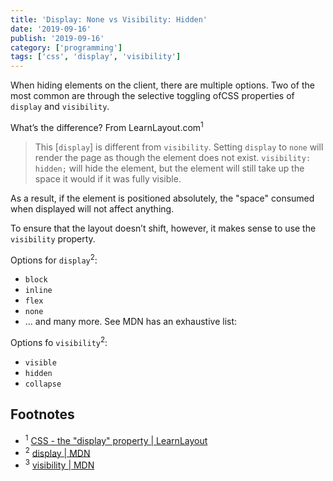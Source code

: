 ```yaml
---
title: 'Display: None vs Visibility: Hidden'
date: '2019-09-16'
publish: '2019-09-16'
category: ['programming']
tags: ['css', 'display', 'visibility']
---
```


When hiding elements on the client, there are multiple options. Two of the most common are through the selective toggling ofCSS properties of `display` and `visibility`.

What’s the difference? From LearnLayout.com<sup>1</sup>

> This [`display`] is different from `visibility`. Setting `display` to `none` will render the page as though the element does not exist. `visibility: hidden;` will hide the element, but the element will still take up the space it would if it was fully visible.

As a result, if the element is positioned absolutely, the "space" consumed when displayed will not affect anything.

To ensure that the layout doesn’t shift, however, it makes sense to use the `visibility` property.

Options for `display`<sup>2</sup>:

-   `block`
-   `inline`
-   `flex`
-   `none`
-   … and many more. See MDN has an exhaustive list:

Options fo `visibility`<sup>2</sup>:

-   `visible`
-   `hidden`
-   `collapse`

## Footnotes

-   <sup>1</sup> [CSS - the "display" property | LearnLayout](http://learnlayout.com/display.html)
-   <sup>2</sup> [display | MDN](https://developer.mozilla.org/en-US/docs/Web/CSS/display)
-   <sup>3</sup> [visibility | MDN](https://developer.mozilla.org/en-US/docs/Web/CSS/visibility)
